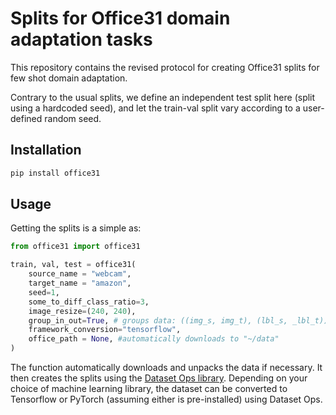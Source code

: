 # Splits for Office31 domain adaptation tasks

This repository contains the revised protocol for creating Office31 splits for few shot domain adaptation.

Contrary to the usual splits, we define an independent test split here (split using a hardcoded seed), and let the train-val split vary according to a user-defined random seed.

## Installation
```bash
pip install office31
```

## Usage
Getting the splits is a simple as:

```python
from office31 import office31

train, val, test = office31(
    source_name = "webcam",
    target_name = "amazon",
    seed=1,
    some_to_diff_class_ratio=3,
    image_resize=(240, 240),
    group_in_out=True, # groups data: ((img_s, img_t), (lbl_s, _lbl_t))
    framework_conversion="tensorflow",
    office_path = None, #automatically downloads to "~/data"
)
```

The function automatically downloads and unpacks the data if necessary. It then creates the splits using the [Dataset Ops library](https://github.com/LukasHedegaard/datasetops). 
Depending on your choice of machine learning library, the dataset can be converted to Tensorflow or PyTorch (assuming either is pre-installed) using Dataset Ops.


